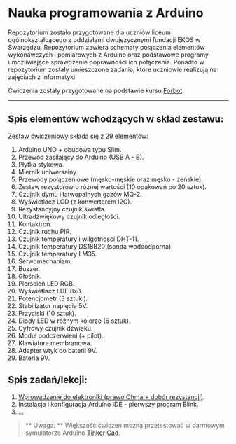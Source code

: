 # Nauka programowania z Arduino

Repozytorium zostało przygotowane dla uczniów liceum ogólnokształcącego z oddziałami dwujęzycznymi fundacji EKOS w Swarzędzu.
Repozytorium zawiera schematy połączenia elementów wykonawczych i pomiarowych z Arduino oraz podstawowe programy umożliwiające sprawdzenie poprawności ich połączenia.
Ponadto w repozytorium zostały umieszczone zadania, które uczniowie realizują na zajęciach z Informatyki.

Ćwiczenia zostały przygotowane na podstawie kursu [Forbot](https://forbot.pl/blog/kurs-arduino-podstawy-programowania-spis-tresci-kursu-id5290).

----------

## Spis elementów wchodzących w skład zestawu:
[Zestaw ćwiczeniowy](https://github.com/Arillos/Arduino/blob/main/Spis%20zawarto%C5%9Bci%20zestaw%C3%B3w.pdf) składa się z 29 elementów:
1. Arduino UNO + obudowa typu Slim.
2. Przewód zasilający do Arduino (USB A - B).
3. Płytka stykowa.
4. Miernik uniwersalny.
5. Przewody połączeniowe (męsko-męskie oraz męsko - żeńskie).
6. Zestaw rezystorów o różnej wartości (10 opakowań po 20 sztuk).
7. Czujnik dymu i łatwopalnych gazów MQ-2.
8. Wyświetlacz LCD (z konwerterem I2C).
9. Rezystancyjny czujnik światła.
10. Ultradźwiękowy czujnik odległości.
11. Kontaktron.
12. Czujnik ruchu PIR.
13. Czujnik temperatury i wilgotności DHT-11.
14. Czujnik temperatury DS18B20 (sonda wodoodporna).
15. Czujnik temperatury LM35.
16. Serwomechanizm.
17. Buzzer.
18. Głośnik.
19. Pierścień LED RGB.
20. Wyświetlacz LDE 8x8.
21. Potencjometr (3 sztuki).
22. Stabilizator napięcia 5V.
23. Przyciski (10 sztuk).
24. Diody LED w różnym kolorze (6 sztuk).
25. Cyfrowy czujnik dźwięku.
26. Moduł podczerwieni (+ pilot).
27. Klawiatura membranowa.
28. Adapter wtyk do baterii 9V.
29. Bateria 9V.

## Spis zadań/lekcji:

1. [Wprowadzenie do elektroniki (prawo Ohma + dobór rezystancji)](https://github.com/Arillos/Arduino/tree/main/1.%20Wprowadzenie%20do%20elektroniki%20(dob%C3%B3r%20rezystancji)).
2. Instalacja i konfiguracja Arduino IDE - pierwszy program Blink.
3. ...



> ** Uwaga: ** Większość ćwiczeń można przetestować w darmowym symulatorze Arduino [Tinker Cad](https://www.tinkercad.com/learn/circuits).
